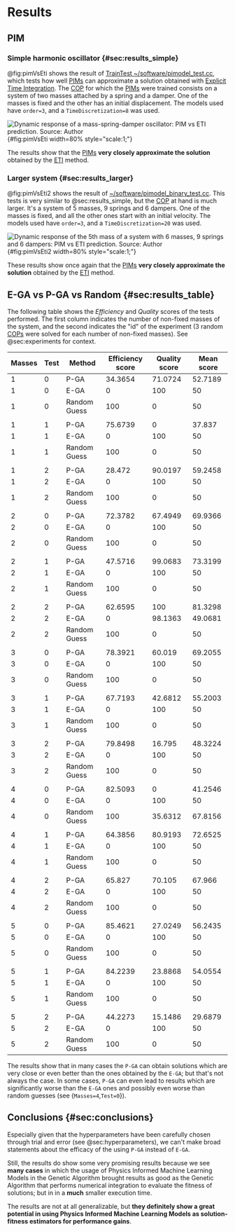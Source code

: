 # Results

## PIM

### Simple harmonic oscillator {#sec:results_simple}

@fig:pimVsEti shows the result of [TrainTest ~/software/pimodel_test.cc](https://github.com/andrebianchessi/msc/blob/2f3711488189dd3aac65c1067fb788faab5bf048/software/pimodel_test.cc#L1280), which tests how well
[PIMs](#sec:methods_pim) can approximate a solution obtained with [Explicit Time Integration](#sec:eti).
The [COP](#sec:cop) for which the [PIMs](#sec:methods_pim) were trained consists on a system of two masses attached by a spring and
a damper. One of the masses is fixed and the other has an initial displacement. The models used have `order=3`, and a `TimeDiscretization=8` was used.

![Dynamic response of a mass-spring-damper oscillator: PIM vs ETI prediction. Source: Author](figs/pimVsEtiSimpleSystem.png){#fig:pimVsEti width=80% style="scale:1;"}

The results show that the [PIMs](#sec:methods_pim)
**very closely approximate the solution** obtained by the [ETI](#sec:eti) method.

### Larger system {#sec:results_larger}

@fig:pimVsEti2 shows the result of [~/software/pimodel_binary_test.cc](https://github.com/andrebianchessi/msc/blob/main/software/pimodel_binary_test.cc). This tests is very similar to @sec:results_simple, but the [COP](#sec:cop) at hand is much larger.
It's a system of 5 masses, 9 springs and 6 dampers. One of the masses is fixed, and all the other ones start with an initial velocity.
The models used have `order=3`, and a `TimeDiscretization=20` was used.

![Dynamic response of the 5th mass of a system with 6 masses, 9 springs and 6 dampers: PIM vs ETI prediction. Source: Author](figs/pimVsEti5Mass15LinksSystem.png){#fig:pimVsEti2 width=80% style="scale:1;"}

These results show once again that the [PIMs](#sec:methods_pim)
**very closely approximate the solution** obtained by the [ETI](#sec:eti) method.

## E-GA vs P-GA vs Random {#sec:results_table}

The following table shows the *Efficiency* and *Quality* scores of the tests performed.
The first column indicates the number of non-fixed masses of the system, and the second indicates
the "id" of the experiment (3 random [COPs](#sec:cop) were solved for each number of non-fixed masses). See @sec:experiments for context.

| Masses | Test | Method       | Efficiency score | Quality score | Mean score |
| ------ | ---- | ------------ | ---------------- | ------------- | ---------- |
| 1      | 0    | P-GA         | 34.3654          | 71.0724       | 52.7189    |
| 1      | 0    | E-GA         | 0                | 100           | 50         |
| 1      | 0    | Random Guess | 100              | 0             | 50         |
|        |      |              |                  |               |            |
| 1      | 1    | P-GA         | 75.6739          | 0             | 37.837     |
| 1      | 1    | E-GA         | 0                | 100           | 50         |
| 1      | 1    | Random Guess | 100              | 0             | 50         |
|        |      |              |                  |               |            |
| 1      | 2    | P-GA         | 28.472           | 90.0197       | 59.2458    |
| 1      | 2    | E-GA         | 0                | 100           | 50         |
| 1      | 2    | Random Guess | 100              | 0             | 50         |
|        |      |              |                  |               |            |
| 2      | 0    | P-GA         | 72.3782          | 67.4949       | 69.9366    |
| 2      | 0    | E-GA         | 0                | 100           | 50         |
| 2      | 0    | Random Guess | 100              | 0             | 50         |
|        |      |              |                  |               |            |
| 2      | 1    | P-GA         | 47.5716          | 99.0683       | 73.3199    |
| 2      | 1    | E-GA         | 0                | 100           | 50         |
| 2      | 1    | Random Guess | 100              | 0             | 50         |
|        |      |              |                  |               |            |
| 2      | 2    | P-GA         | 62.6595          | 100           | 81.3298    |
| 2      | 2    | E-GA         | 0                | 98.1363       | 49.0681    |
| 2      | 2    | Random Guess | 100              | 0             | 50         |
|        |      |              |                  |               |            |
| 3      | 0    | P-GA         | 78.3921          | 60.019        | 69.2055    |
| 3      | 0    | E-GA         | 0                | 100           | 50         |
| 3      | 0    | Random Guess | 100              | 0             | 50         |
|        |      |              |                  |               |            |
| 3      | 1    | P-GA         | 67.7193          | 42.6812       | 55.2003    |
| 3      | 1    | E-GA         | 0                | 100           | 50         |
| 3      | 1    | Random Guess | 100              | 0             | 50         |
|        |      |              |                  |               |            |
| 3      | 2    | P-GA         | 79.8498          | 16.795        | 48.3224    |
| 3      | 2    | E-GA         | 0                | 100           | 50         |
| 3      | 2    | Random Guess | 100              | 0             | 50         |
|        |      |              |                  |               |            |
| 4      | 0    | P-GA         | 82.5093          | 0             | 41.2546    |
| 4      | 0    | E-GA         | 0                | 100           | 50         |
| 4      | 0    | Random Guess | 100              | 35.6312       | 67.8156    |
|        |      |              |                  |               |            |
| 4      | 1    | P-GA         | 64.3856          | 80.9193       | 72.6525    |
| 4      | 1    | E-GA         | 0                | 100           | 50         |
| 4      | 1    | Random Guess | 100              | 0             | 50         |
|        |      |              |                  |               |            |
| 4      | 2    | P-GA         | 65.827           | 70.105        | 67.966     |
| 4      | 2    | E-GA         | 0                | 100           | 50         |
| 4      | 2    | Random Guess | 100              | 0             | 50         |
|        |      |              |                  |               |            |
| 5      | 0    | P-GA         | 85.4621          | 27.0249       | 56.2435    |
| 5      | 0    | E-GA         | 0                | 100           | 50         |
| 5      | 0    | Random Guess | 100              | 0             | 50         |
|        |      |              |                  |               |            |
| 5      | 1    | P-GA         | 84.2239          | 23.8868       | 54.0554    |
| 5      | 1    | E-GA         | 0                | 100           | 50         |
| 5      | 1    | Random Guess | 100              | 0             | 50         |
|        |      |              |                  |               |            |
| 5      | 2    | P-GA         | 44.2273          | 15.1486       | 29.6879    |
| 5      | 2    | E-GA         | 0                | 100           | 50         |
| 5      | 2    | Random Guess | 100              | 0             | 50         |

The results show that in many cases the `P-GA` can obtain solutions which are very close or even better
than the ones obtained by the `E-GA`; but that's not always the case. In some cases, `P-GA` can even lead
to results which are significantly worse than the `E-GA` ones and possibly even worse than random guesses (see {`Masses=4`,`Test=0`}).

## Conclusions {#sec:conclusions}

Especially given that the hyperparameters have been carefully chosen
through trial and error (see @sec:hyperparameters), we can't make broad
statements about the efficacy of the using `P-GA` instead of `E-GA`.

Still, the results do show some very promising results because we see
**many cases** in which the usage of Physics Informed Machine Learning Models
in the Genetic Algorithm brought results as good as the Genetic Algorithm
that performs numerical integration to evaluate the fitness of solutions; but in
in a **much** smaller execution time.

The results are not at all generalizable, but **they definitely show a great
potential in using Physics Informed Machine Learning Models as solution-fitness
estimators for performance gains**.